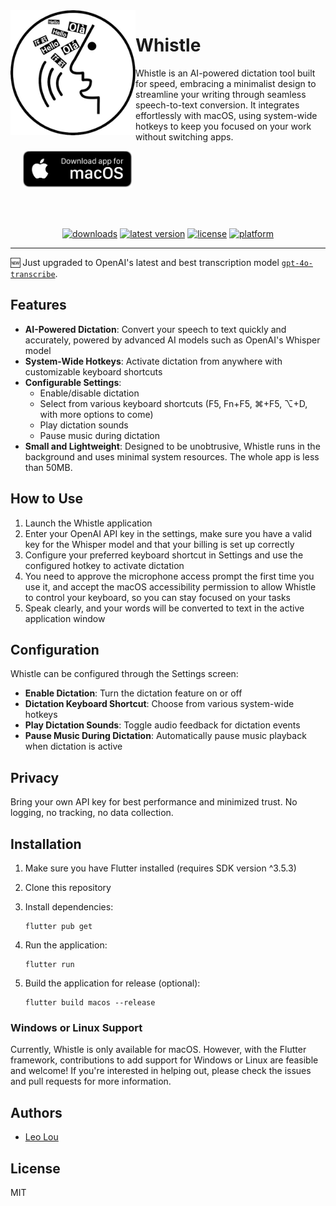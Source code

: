 <img src="whistle-icon.jpeg" width="200" alt="Whistle app icon" align="left"/>

<div style="margin-left: 20px;">
<h1>Whistle</h1>
<p>Whistle is an AI-powered dictation tool built for speed, embracing a minimalist design to streamline your writing through seamless speech-to-text conversion. It integrates effortlessly with macOS, using system-wide hotkeys to keep you focused on your work without switching apps.
</p>
<a href="https://github.com/qibinlou/Whistle/releases"><img src=".github/macos_badge_noborder.png" width="175" alt="Download for macOS"/></a>
</div>

<br/><br/>

<div align="center">
<a href="https://github.com/qibinlou/Whistle/releases"><img src="https://img.shields.io/github/downloads/qibinlou/Whistle/total.svg?style=flat" alt="downloads"/></a>
<a href="https://github.com/qibinlou/Whistle/releases"><img src="https://img.shields.io/github/release-pre/qibinlou/Whistle.svg?style=flat" alt="latest version"/></a>
<a href="https://github.com/qibinlou/Whistle/blob/master/LICENSE"><img src="https://img.shields.io/github/license/qibinlou/Whistle.svg?style=flat" alt="license"/></a>
<a href="https://github.com/qibinlou/Whistle"><img src="https://img.shields.io/badge/platform-macOS-blue.svg?style=flat" alt="platform"/></a>
</div>

------


🆕 Just upgraded to OpenAI's latest and best transcription model [`gpt-4o-transcribe`](https://openai.com/index/introducing-our-next-generation-audio-models/).


## Features

- **AI-Powered Dictation**: Convert your speech to text quickly and accurately, powered by advanced AI models such as OpenAI's Whisper model
- **System-Wide Hotkeys**: Activate dictation from anywhere with customizable keyboard shortcuts
- **Configurable Settings**:
  - Enable/disable dictation
  - Select from various keyboard shortcuts (F5, Fn+F5, ⌘+F5, ⌥+D, with more options to come)
  - Play dictation sounds
  - Pause music during dictation
- **Small and Lightweight**: Designed to be unobtrusive, Whistle runs in the background and uses minimal system resources. The whole app is less than 50MB.

## How to Use

1. Launch the Whistle application
2. Enter your OpenAI API key in the settings, make sure you have a valid key for the Whisper model and that your billing is set up correctly
3. Configure your preferred keyboard shortcut in Settings and use the configured hotkey to activate dictation
4. You need to approve the microphone access prompt the first time you use it, and accept the macOS accessibility permission to allow Whistle to control your keyboard, so you can stay focused on your tasks
5. Speak clearly, and your words will be converted to text in the active application window

## Configuration

Whistle can be configured through the Settings screen:

- **Enable Dictation**: Turn the dictation feature on or off
- **Dictation Keyboard Shortcut**: Choose from various system-wide hotkeys
- **Play Dictation Sounds**: Toggle audio feedback for dictation events
- **Pause Music During Dictation**: Automatically pause music playback when dictation is active

## Privacy

Bring your own API key for best performance and minimized trust. No logging, no tracking, no data collection.

## Installation

1. Make sure you have Flutter installed (requires SDK version ^3.5.3)
2. Clone this repository
3. Install dependencies:

   ```
   flutter pub get
   ```

4. Run the application:

   ```
   flutter run
   ```

5. Build the application for release (optional):

   ```
   flutter build macos --release
   ```

### Windows or Linux Support

Currently, Whistle is only available for macOS. However, with the Flutter framework, contributions to add support for Windows or Linux are feasible and welcome! If you're interested in helping out, please check the issues and pull requests for more information.

## Authors

* [Leo Lou](https://www.louqibin.me)

## License

MIT
